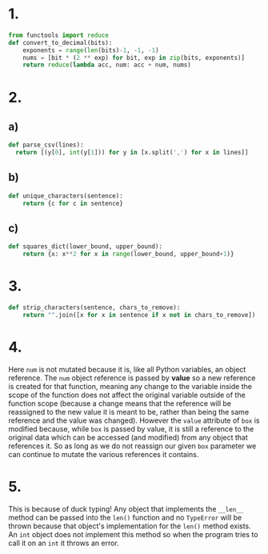# 1.

```python
from functools import reduce
def convert_to_decimal(bits):
    exponents = range(len(bits)-1, -1, -1)
    nums = [bit * (2 ** exp) for bit, exp in zip(bits, exponents)]
    return reduce(lambda acc, num: acc + num, nums)
```

# 2.

## a)

```python
def parse_csv(lines):
  return [(y[0], int(y[1])) for y in [x.split(',') for x in lines]]
```

## b)

```python
def unique_characters(sentence):
    return {c for c in sentence}
```

## c)

```python
def squares_dict(lower_bound, upper_bound):
    return {x: x**2 for x in range(lower_bound, upper_bound+1)}
```

# 3.

```python
def strip_characters(sentence, chars_to_remove):
    return "".join([x for x in sentence if x not in chars_to_remove])
```

# 4.

Here `num` is not mutated because it is, like all Python variables, an object
reference. The `num` object reference is passed by **value** so a new reference
is created for that function, meaning any change to the variable inside the
scope of the function does not affect the original variable outside of the
function scope (because a change means that the reference will be reassigned to
the new value it is meant to be, rather than being the same reference and the
value was changed). However the `value` attribute of `box` is modified because,
while `box` is passed by value, it is still a reference to the original data
which can be accessed (and modified) from any object that references it. So as
long as we do not reassign our given `box` parameter we can continue to mutate
the various references it contains.

# 5.

This is because of duck typing! Any object that implements the `__len__` method
can be passed into the `len()` function and no `TypeError` will be thrown
because that object's implementation for the `len()` method exists. An `int`
object does not implement this method so when the program tries to call it on an
`int` it throws an error.
